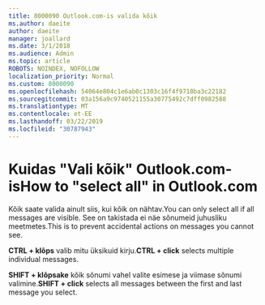 ```yaml
---
title: 8000090 Outlook.com-is valida kõik
ms.author: daeite
author: daeite
manager: joallard
ms.date: 3/1/2018
ms.audience: Admin
ms.topic: article
ROBOTS: NOINDEX, NOFOLLOW
localization_priority: Normal
ms.custom: 8000090
ms.openlocfilehash: 54064e804c1e6ab0c1303c16f4f9718ba3c22182
ms.sourcegitcommit: 03a156a9c9740521155a30775492c7dff0982588
ms.translationtype: MT
ms.contentlocale: et-EE
ms.lasthandoff: 03/22/2019
ms.locfileid: "30787943"
---
```

# <a name="how-to-select-all-in-outlookcom"></a><span data-ttu-id="5969b-102">Kuidas "Vali kõik" Outlook.com-is</span><span class="sxs-lookup"><span data-stu-id="5969b-102">How to "select all" in Outlook.com</span></span>

<span data-ttu-id="5969b-103">Kõik saate valida ainult siis, kui kõik on nähtav.</span><span class="sxs-lookup"><span data-stu-id="5969b-103">You can only select all if all messages are visible.</span></span> <span data-ttu-id="5969b-104">See on takistada ei näe sõnumeid juhusliku meetmetes.</span><span class="sxs-lookup"><span data-stu-id="5969b-104">This is to prevent accidental actions on messages you cannot see.</span></span>

<span data-ttu-id="5969b-105">**CTRL + klõps** valib mitu üksikuid kirju.</span><span class="sxs-lookup"><span data-stu-id="5969b-105">**CTRL + click** selects multiple individual messages.</span></span>

<span data-ttu-id="5969b-106">**SHIFT + klõpsake** kõik sõnumi vahel valite esimese ja viimase sõnumi valimine.</span><span class="sxs-lookup"><span data-stu-id="5969b-106">**SHIFT + click** selects all messages between the first and last message you select.</span></span>